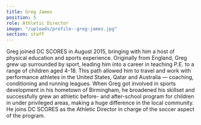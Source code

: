 ```yaml
---
title: Greg James
position: 5
role: Athletic Director
image: "/uploads/profile--greg-james.jpg"
section: staff
---
```


Greg joined DC SCORES in August 2015, bringing with him a host of physical education and sports experience. Originally from England, Greg grew up surrounded by sport, leading him into a career in teaching P.E. to a range of children aged 4-18. This path allowed him to travel and work with performance athletes in the United States, Qatar and Australia — coaching, conditioning and running leagues. When Greg got involved in sports development in his hometown of Birmingham, he broadened his skillset and successfully grew an athletic before- and after-school program for children in under privileged areas, making a huge difference in the local community. He joins DC SCORES as the Athletic Director in charge of the soccer aspect of the program.